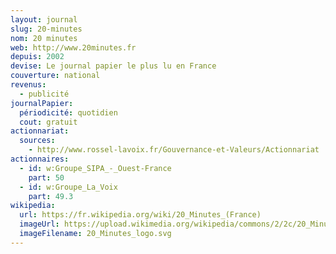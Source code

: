 ```yaml
---
layout: journal
slug: 20-minutes
nom: 20 minutes
web: http://www.20minutes.fr
depuis: 2002
devise: Le journal papier le plus lu en France
couverture: national
revenus:
  - publicité
journalPapier:
  périodicité: quotidien
  cout: gratuit
actionnariat:
  sources:
    - http://www.rossel-lavoix.fr/Gouvernance-et-Valeurs/Actionnariat
actionnaires:
  - id: w:Groupe_SIPA_-_Ouest-France
    part: 50
  - id: w:Groupe_La_Voix
    part: 49.3
wikipedia:
  url: https://fr.wikipedia.org/wiki/20_Minutes_(France)
  imageUrl: https://upload.wikimedia.org/wikipedia/commons/2/2c/20_Minutes_logo.svg
  imageFilename: 20_Minutes_logo.svg
---
```

